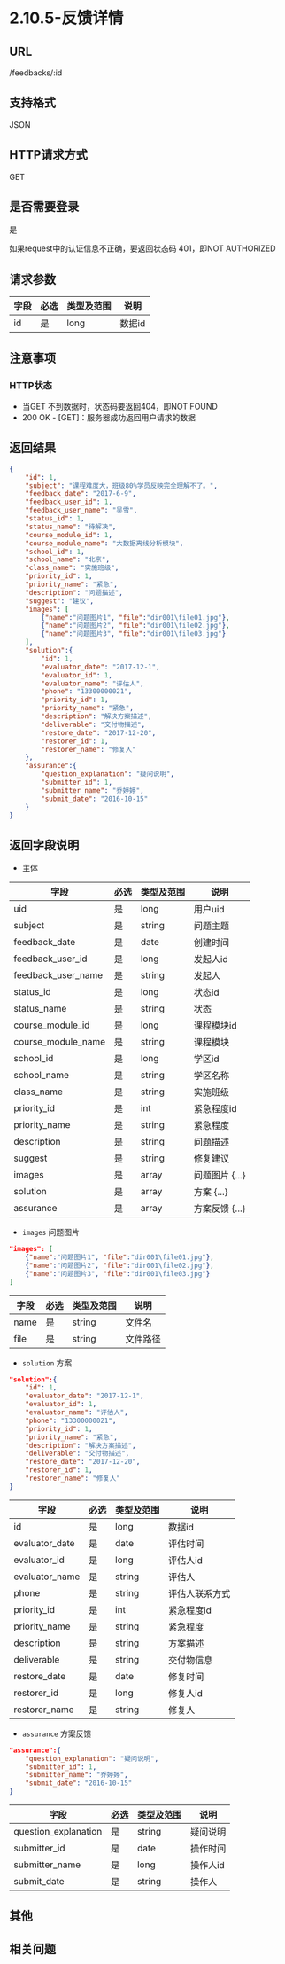 # 2.10.5-反馈详情

## URL

/feedbacks/:id

## 支持格式

JSON

## HTTP请求方式

GET

## 是否需要登录

是

如果request中的认证信息不正确，要返回状态码 401，即NOT AUTHORIZED

## 请求参数

字段 | 必选 | 类型及范围 | 说明
----|------|----------|-------------
id    |   是   | long    | 数据id

## 注意事项

### HTTP状态

- 当GET 不到数据时，状态码要返回404，即NOT FOUND
- 200 OK - [GET]：服务器成功返回用户请求的数据

## 返回结果

```json
{
    "id": 1,
    "subject": "课程难度大，班级80%学员反映完全理解不了。",
    "feedback_date": "2017-6-9",
    "feedback_user_id": 1,
    "feedback_user_name": "吴雪",
    "status_id": 1,
    "status_name": "待解决",
    "course_module_id": 1,
    "course_module_name": "大数据离线分析模块",
    "school_id": 1,
    "school_name": "北京",
    "class_name": "实施班级",
    "priority_id": 1,
    "priority_name": "紧急",
    "description": "问题描述",
    "suggest": "建议",
    "images": [
        {"name":"问题图片1", "file":"dir001\file01.jpg"},
        {"name":"问题图片2", "file":"dir001\file02.jpg"},
        {"name":"问题图片3", "file":"dir001\file03.jpg"}
    ],
    "solution":{
        "id": 1,
        "evaluator_date": "2017-12-1",
        "evaluator_id": 1,
        "evaluator_name": "评估人",
        "phone": "13300000021",
        "priority_id": 1,
        "priority_name": "紧急",
        "description": "解决方案描述",
        "deliverable": "交付物描述",
        "restore_date": "2017-12-20",
        "restorer_id": 1,
        "restorer_name": "修复人"
    },
    "assurance":{
        "question_explanation": "疑问说明",
        "submitter_id": 1,
        "submitter_name": "乔婷婷",
        "submit_date": "2016-10-15"
    }
}
```

## 返回字段说明

- 主体

字段 | 必选 | 类型及范围 | 说明
----|------|----------|-------------
uid                 |   是   | long      | 用户uid
subject             |   是   | string    | 问题主题
feedback_date       |   是   | date      | 创建时间
feedback_user_id    |   是   | long      | 发起人id
feedback_user_name  |   是   | string    | 发起人
status_id           |   是   | long      | 状态id
status_name         |   是   | string    | 状态
course_module_id    |   是   | long      | 课程模块id
course_module_name  |   是   | string    | 课程模块
school_id           |   是   | long      | 学区id
school_name         |   是   | string    | 学区名称
class_name          |   是   | string    | 实施班级
priority_id         |   是   | int       | 紧急程度id
priority_name       |   是   | string    | 紧急程度
description         |   是   | string    | 问题描述
suggest             |   是   | string    | 修复建议
images              |   是   | array     | 问题图片 {...}
solution            |   是   | array     | 方案 {...}
assurance           |   是   | array     | 方案反馈 {...}

- `images` 问题图片

```json
"images": [
    {"name":"问题图片1", "file":"dir001\file01.jpg"},
    {"name":"问题图片2", "file":"dir001\file02.jpg"},
    {"name":"问题图片3", "file":"dir001\file03.jpg"}
]
```

字段 | 必选 | 类型及范围 | 说明
----|------|----------|-------------
name         |   是   | string    | 文件名
file         |   是   | string    | 文件路径

- `solution` 方案

```json
"solution":{
    "id": 1,
    "evaluator_date": "2017-12-1",
    "evaluator_id": 1,
    "evaluator_name": "评估人",
    "phone": "13300000021",
    "priority_id": 1,
    "priority_name": "紧急",
    "description": "解决方案描述",
    "deliverable": "交付物描述",
    "restore_date": "2017-12-20",
    "restorer_id": 1,
    "restorer_name": "修复人"
}
```

字段 | 必选 | 类型及范围 | 说明
----|------|----------|-------------
id                 |   是   | long      | 数据id
evaluator_date     |   是   | date      | 评估时间
evaluator_id       |   是   | long      | 评估人id
evaluator_name     |   是   | string    | 评估人
phone              |   是   | string    | 评估人联系方式
priority_id        |   是   | int       | 紧急程度id
priority_name      |   是   | string    | 紧急程度
description        |   是   | string    | 方案描述
deliverable        |   是   | string    | 交付物信息
restore_date       |   是   | date      | 修复时间
restorer_id        |   是   | long      | 修复人id
restorer_name      |   是   | string    | 修复人

- `assurance` 方案反馈

```json
"assurance":{
    "question_explanation": "疑问说明",
    "submitter_id": 1,
    "submitter_name": "乔婷婷",
    "submit_date": "2016-10-15"
}
```

字段 | 必选 | 类型及范围 | 说明
----|------|----------|-------------
question_explanation  |   是   | string   | 疑问说明
submitter_id          |   是   | date     | 操作时间
submitter_name        |   是   | long     | 操作人id
submit_date           |   是   | string   | 操作人

## 其他

## 相关问题
